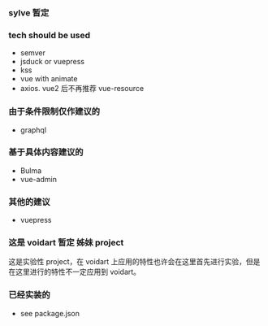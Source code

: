### sylve 暂定

### tech should be used

* semver
* jsduck or vuepress
* kss
* vue with animate
* axios. vue2 后不再推荐 vue-resource

### 由于条件限制仅作建议的

* graphql

### 基于具体内容建议的

* Bulma
* vue-admin

### 其他的建议

* vuepress

### 这是 voidart 暂定 姊妹 project

这是实验性 project，在 voidart 上应用的特性也许会在这里首先进行实验，但是在这里进行的特性不一定应用到 voidart。

### 已经实装的

* see package.json

